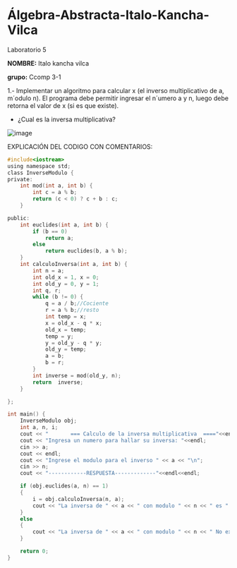 # Álgebra-Abstracta-Italo-Kancha-Vilca
Laboratorio 5

**NOMBRE:** Italo kancha vilca

**grupo:** Ccomp 3-1


 1.- Implementar un algoritmo para calcular x (el inverso multiplicativo de a, m´odulo n). El programa debe permitir ingresar el n´umero a y n, luego debe
retorna el valor de x (si es que existe).
 
 - ¿Cual es la inversa multiplicativa?
 
![image](https://user-images.githubusercontent.com/54363893/141001010-a29aa80e-f53b-43ef-b7dc-c4096e9a88a2.png)

EXPLICACIÓN DEL CODIGO CON COMENTARIOS:

```c ++
#include<iostream>
using namespace std;
class InverseModulo {
private:
	int mod(int a, int b) {
		int	c = a % b;
		return (c < 0) ? c + b : c;
	}

public:
	int euclides(int a, int b) {
		if (b == 0)
			return a;
		else
			return euclides(b, a % b);
	}
	int calculoInversa(int a, int b) {
		int n = a;
		int old_x = 1, x = 0;
		int old_y = 0, y = 1;
		int q, r;
		while (b != 0) {
			q = a / b;//Cociente 
			r = a % b;//resto
			int temp = x;
			x = old_x - q * x;
			old_x = temp;
			temp = y;
			y = old_y - q * y;
			old_y = temp;
			a = b;
			b = r;
		}
		int inverse = mod(old_y, n);
		return  inverse;
	}

};

int main() {
	InverseModulo obj;
	int a, n, i;
	cout << "		=== Calculo de la inversa multiplicativa  ===="<<endl<<endl;
	cout << "Ingresa un numero para hallar su inversa: "<<endl;
	cin >> a;
	cout << endl;
	cout << "Ingrese el modulo para el inverso " << a << "\n";
	cin >> n;
	cout << "------------RESPUESTA-------------"<<endl<<endl;

	if (obj.euclides(a, n) == 1) 
	{
		i = obj.calculoInversa(n, a);
		cout << "La inversa de " << a << " con modulo " << n << " es " << i << endl;
	}
	else 
	{
		cout << "La inversa de " << a << " con modulo " << n << " No existe" << endl;
	}

	return 0;
}
```
